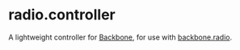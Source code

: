 # radio.controller

A lightweight controller for [Backbone](http://backbonejs.org), for use with [backbone.radio](https://github.com/marionettejs/backbone.radio).
